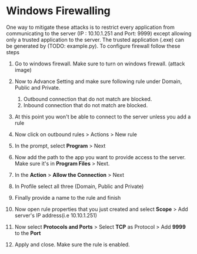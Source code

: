 # Windows Firewalling

One way to mitigate these attacks is to restrict every application from communicating to the server (IP : 10.10.1.251 and Port: 9999) except allowing only a trusted application to the server. The trusted application (.exe) can be generated by (TODO: example.py). To configure firewall follow these steps

1. Go to windows firewall. Make sure to turn on windows firewall. (attack image)
2. Now to Advance Setting and make sure following rule under Domain, Public and Private.
   1. Outbound connection that do not match are blocked.
   2. Inbound connection that do not match are blocked.

3. At this point you won't be able to connect to the server unless you add a rule
4. Now click on outbound rules > Actions > New rule
5. In the prompt, select **Program** > Next
6. Now add the path to the app you want to provide access to the server. Make sure it's in **Program Files** > Next.
7. In the **Action** > **Allow the Connection** > Next
8. In Profile select all three (Domain, Public and Private)
9. Finally provide a name to the rule and finish
10. Now open rule properties that you just created and select **Scope** > Add server's IP address(i.e 10.10.1.251)
11. Now select **Protocols and Ports** > Select **TCP** as Protocol > Add **9999** to the **Port**
12. Apply and close. Make sure the rule is enabled.